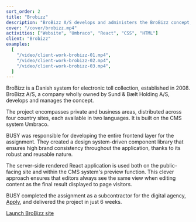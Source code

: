 ```yaml
---
sort_order: 2
title: "Brobizz"
description: "BroBizz A/S develops and administers the BroBizz concept, which guarantees automatic payment for bridges, ferries, toll roads and car parks."
cover: "/cover/brobizz.mp4"
activities: ["Website", "Umbraco", "React", "CSS", "HTML"]
client: "Brobizz"
examples:
  [
    "/video/client-work-brobizz-01.mp4",
    "/video/client-work-brobizz-02.mp4",
    "/video/client-work-brobizz-03.mp4",
  ]
---
```


BroBizz is a Danish system for electronic toll collection, established in 2008. BroBizz A/S, a company wholly owned by Sund & Bælt Holding A/S, develops and manages the concept.

The project encompasses private and business areas, distributed across four country sites, each available in two languages. It is built on the CMS system Umbraco.

BUSY was responsible for developing the entire frontend layer for the assignment. They created a design system-driven component library that ensures high brand consistency throughout the application, thanks to its robust and reusable nature.

The server-side rendered React application is used both on the public-facing site and within the CMS system's preview function. This clever approach ensures that editors always see the same view when editing content as the final result displayed to page visitors.

BUSY completed the assignment as a subcontractor for the digital agency, <a href="https://apply.agency" target="_blank">Apply</a>, and delivered the project in just 6 weeks.

<a href="https://brobizz.com" target="_blank">Launch BroBizz site</a>